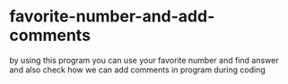 # favorite-number-and-add-comments
by using this program you can use your favorite number and find answer and also check how we can add comments in program during coding
